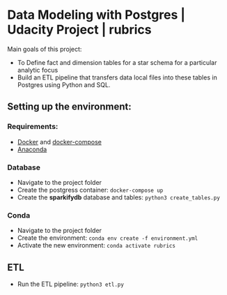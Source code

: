 # Data Modeling with Postgres | Udacity Project | rubrics

Main goals of this project:  
- To Define fact and dimension tables for a star schema for a particular analytic focus
- Build an ETL pipeline that transfers data local files into these tables in Postgres using Python and SQL.


## Setting up the environment:

### Requirements:
- [Docker](https://www.docker.com/) and [docker-compose](https://docs.docker.com/compose/)
- [Anaconda](https://www.anaconda.com/)

### Database
- Navigate to the project folder
- Create the postgress container: `docker-compose up`
- Create the **sparkifydb** database and tables: `python3 create_tables.py`

### Conda
- Navigate to the project folder
- Create the environment: `conda env create -f environment.yml`
- Activate the new environment: `conda activate rubrics`

## ETL
- Run the ETL pipeline: `python3 etl.py`